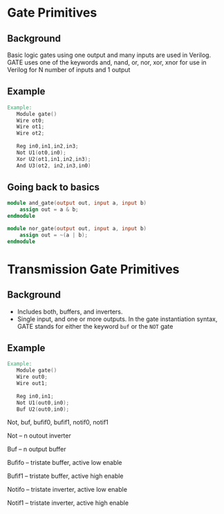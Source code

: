# Gate Primitives
## Background
Basic logic gates using one output and many inputs are used in Verilog. GATE uses one of the keywords and, nand, or, nor, xor, xnor for use in Verilog for N number of inputs and 1 output
## Example
```verilog
Example:  
   Module gate() 
   Wire ot0; 
   Wire ot1; 
   Wire ot2; 
   
   Reg in0,in1,in2,in3; 
   Not U1(ot0,in0); 
   Xor U2(ot1,in1,in2,in3); 
   And U3(ot2, in2,in3,in0)
```

## Going back to basics
```verilog
module and_gate(output out, input a, input b)
	assign out = a & b;
endmodule

module nor_gate(output out, input a, input b)
	assign out = ~(a | b);
endmodule
```
# Transmission Gate Primitives
## Background
- Includes both, buffers, and inverters.
- Single input, and one or more outputs. In the gate instantiation syntax, GATE stands for either the keyword `buf` or the `NOT` gate
## Example
```verilog
Example:  
   Module gate() 
   Wire out0; 
   Wire out1; 
   
   Reg in0,in1;
   Not U1(out0,in0); 
   Buf U2(out0,in0);
```

Not, buf, bufif0, bufif1, notif0, notif1

Not – n outout inverter

Buf – n output buffer

Bufifo – tristate buffer, active low enable

Bufif1 – tristate buffer, active high enable

Notifo – tristate inverter, active low enable

Notif1 – tristate inverter, active high enable